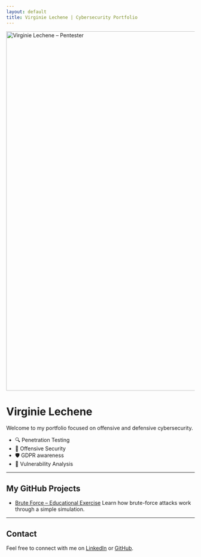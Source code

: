 ```yaml
---
layout: default
title: Virginie Lechene | Cybersecurity Portfolio
---
```



<img src="/assets/Pentester.PNG" alt="Virginie Lechene – Pentester" style="width:100vw; height:auto; display:block; margin:0 auto;" />


#  Virginie Lechene

Welcome to my portfolio focused on offensive and defensive cybersecurity.

- 🔍 Penetration Testing
- 🔐 Offensive Security
- 🛡️ GDPR awareness
- 🧠 Vulnerability Analysis

---

##  My GitHub Projects

- [Brute Force – Educational Exercise](https://github.com/virg736/brute-force-exercice)
Learn how brute-force attacks work through a simple simulation.

---

##  Contact

Feel free to connect with me on [LinkedIn](https://www.linkedin.com/in/ton-profil/) or [GitHub](https://github.com/virg736).
